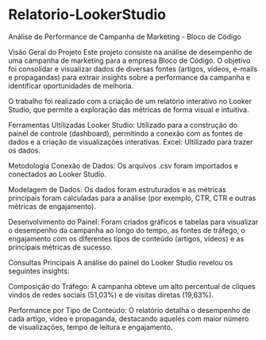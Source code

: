 # Relatorio-LookerStudio

Análise de Performance de Campanha de Marketing - Bloco de Código

Visão Geral do Projeto
Este projeto consiste na análise de desempenho de uma campanha de marketing para a empresa Bloco de Código. O objetivo foi consolidar e visualizar dados de diversas fontes (artigos, vídeos, e-mails e propagandas) para extrair insights sobre a performance da campanha e identificar oportunidades de melhoria.

O trabalho foi realizado com a criação de um relatório interativo no Looker Studio, que permite a exploração das métricas de forma visual e intuitiva.

Ferramentas Ultilizadas
Looker Studio: Utilizado para a construção do painel de controle (dashboard), permitindo a conexão com as fontes de dados e a criação de visualizações interativas.
Excel: Ultilizado para trazer os dados.

Metodologia
Conexão de Dados: Os arquivos .csv foram importados e conectados ao Looker Studio.

Modelagem de Dados: Os dados foram estruturados e as métricas principais foram calculadas para a análise (por exemplo, CTR, CTR e outras métricas de engajamento).

Desenvolvimento do Painel: Foram criados gráficos e tabelas para visualizar o desempenho da campanha ao longo do tempo, as fontes de tráfego, o engajamento com os diferentes tipos de conteúdo (artigos, vídeos) e as principais métricas de sucesso.

Consultas Principais
A análise do painel do Looker Studio revelou os seguintes insights:

Composição do Tráfego: A campanha obteve um alto percentual de cliques vindos de redes sociais (51,03%) e de visitas diretas (19,63%).

Performance por Tipo de Conteúdo: O relatório detalha o desempenho de cada artigo, vídeo e propaganda, destacando aqueles com maior número de visualizações, tempo de leitura e engajamento.


